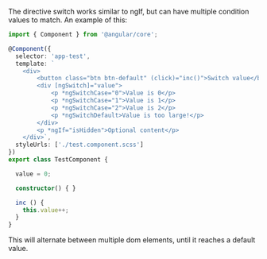 The directive switch works similar to ngIf, but can have multiple condition values to match. An example of this:

```typescript
import { Component } from '@angular/core';

@Component({
  selector: 'app-test',
  template: `
    <div>
        <button class="btn btn-default" (click)="inc()">Switch value</button>
        <div [ngSwitch]="value">
            <p *ngSwitchCase="0">Value is 0</p>
            <p *ngSwitchCase="1">Value is 1</p>
            <p *ngSwitchCase="2">Value is 2</p>
            <p *ngSwitchDefault>Value is too large!</p>
        </div>
        <p *ngIf="isHidden">Optional content</p>
    </div>`,
  styleUrls: ['./test.component.scss']
})
export class TestComponent {

  value = 0;

  constructor() { }

  inc () {
    this.value++;
  }
}
```

This will alternate between multiple dom elements, until it reaches a default value.